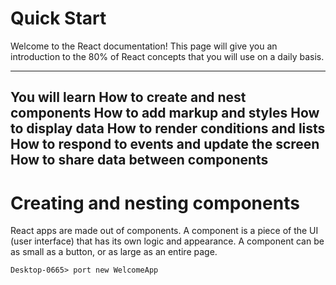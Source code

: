 # Quick Start

Welcome to the React documentation! This page will give you an introduction to the 80% of React concepts that you will use on a daily basis.

----------------------------------------------------------------
You will learn
How to create and nest components
How to add markup and styles
How to display data
How to render conditions and lists
How to respond to events and update the screen
How to share data between components
----------------------------------------------------------------


# Creating and nesting components 
React apps are made out of components. A component is a piece of the UI (user interface) that has its own logic and appearance. A component can be as small as a button, or as large as an entire page.



```Console
Desktop-0665> port new WelcomeApp
```